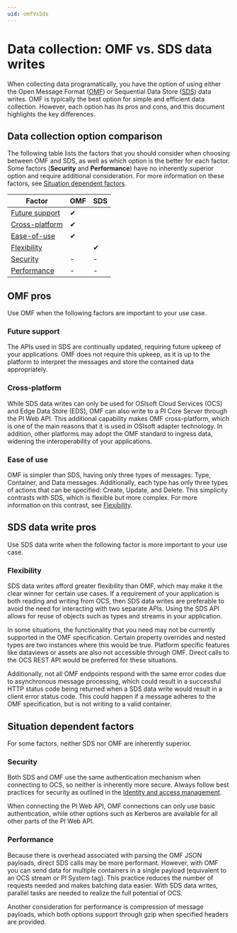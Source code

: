 ```yaml
---
uid: omfVsSds
---
```


# Data collection: OMF vs. SDS data writes

When collecting data programatically, you have the option of using either the Open Message Format ([OMF](https://docs.osisoft.com/bundle/omf/page/index.html)) or Sequential Data Store ([SDS](xref:sdsWritingData)) data writes. OMF is typically the best option for simple and efficient data collection. However, each option has its pros and cons, and this document highlights the key differences. 

## Data collection option comparison

The following table lists the factors that you should consider when choosing between OMF and SDS, as well as which option is the better for each factor. Some factors (**Security** and **Performance**) have no inherently superior option and require additional consideration. For more information on these factors, see [Situation dependent factors](#situation-dependent-factors).

| Factor | OMF | SDS |
|--|--|--|
| [Future support](#future-support) | ✔ |  |
| [Cross-platform](#cross-platform) | ✔ |  |
| [Ease-of-use](#ease-of-use) | ✔ |  |
| [Flexibility](#flexibility) |  | ✔ |
| [Security](#security) | - | - |
| [Performance](#performance) | - | - |

## OMF pros

Use OMF when the following factors are important to your use case.

### Future support

The APIs used in SDS are continually updated, requiring future upkeep of your applications. OMF does not require this upkeep, as it is up to the platform to interpret the messages and store the contained data appropriately.  

### Cross-platform

While SDS data writes can only be used for OSIsoft Cloud Services (OCS) and Edge Data Store (EDS), OMF can also write to a PI Core Server through the PI Web API. This additional capability makes OMF cross-platform, which is one of the main reasons that it is used in OSIsoft adapter technology. In addition, other platforms may adopt the OMF standard to ingress data, widening the interoperability of your applications.  

### Ease of use

OMF is simpler than SDS, having only three types of messages: Type, Container, and Data messages. Additionally, each type has only three types of actions that can be specified: Create, Update, and Delete. This simplicity contrasts with SDS, which is flexible but more complex. For more information on this contrast, see [Flexibility](#flexibility).

## SDS data write pros

Use SDS data write when the following factor is more important to your use case.

### Flexibility

SDS data writes afford greater flexibility than OMF, which may make it the clear winner for certain use cases. If a requirement of your application is both reading and writing from OCS, then SDS data writes are preferable to avoid the need for interacting with two separate APIs. Using the SDS API allows for reuse of objects such as types and streams in your application.  

In some situations, the functionality that you need may not be currently supported in the OMF specification. Certain property overrides and nested types are two instances where this would be true. Platform specific features like dataviews or assets are also not accessible through OMF. Direct calls to the OCS REST API would be preferred for these situations.  

Additionally, not all OMF endpoints respond with the same error codes due to asynchronous message processing, which could result in a successful HTTP status code being returned when a SDS data write would result in a client error status code. This could happen if a message adheres to the OMF specification, but is not writing to a valid container.  

## Situation dependent factors

For some factors, neither SDS nor OMF are inherently superior. 

### Security

Both SDS and OMF use the same authentication mechanism when connecting to OCS, so neither is inherently more secure. Always follow best practices for security as outlined in the [Identity and access management](xref:id-access-mgmt).  

When connecting the PI Web API, OMF connections can only use basic authentication, while other options such as Kerberos are available for all other parts of the PI Web API.

### Performance

Because there is overhead associated with parsing the OMF JSON payloads, direct SDS calls may be more performant. However, with OMF you can send data for multiple containers in a single payload (equivalent to an OCS stream or PI System tag). This practice reduces the number of requests needed and makes batching data easier. With SDS data writes, parallel tasks are needed to realize the full potential of OCS.  

Another consideration for performance is compression of message payloads, which both options support through gzip when specified headers are provided.
